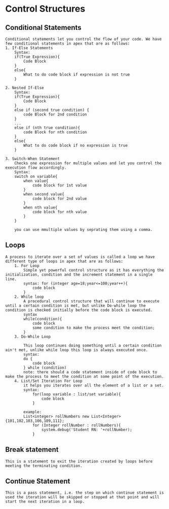 # Control Structures

## Conditional Statements

    Conditional statements let you control the flow of your code. We have few conditional statements in apex that are as follows:
    1. If-Else Statements
        Syntax:
        if(True Expression){
            Code Block
        }
        else{
            What to do code block if expression is not true
        }
    
    2. Nested If-Else
        Syntax:
        if(True Expression){
            Code Block
        }
        else if (second true condition) {
            code Block for 2nd condition
        }
        ...
        else if (nth true condition){
            code Block for nth condition
        }
        else{
            What to do code block if no expression is true
        }

    3. Switch-When Statement
        Checks one expression for multiple values and let you control the execution flow accordingly.
        Syntax:
        switch on variable{
            when value{
                code block for 1st value
            }
            when second value{
                code block for 2nd value
            }
            when nth value{
                code block for nth value
            }
        }

        you can use mmultiple values by seprating them using a comma.

## Loops

    A process to iterate over a set of values is called a loop we have different type of loops in apex that are as follows:
        1. For Loop
            Simple yet powerful control structure as it has everything the initialization, condition and the increment statement in a single line.
            syntax: for (integer age=18;year<=100;year++){
                code block
            }
        2. While loop
            A procedural control structure that will continue to execute until a certain condition is met, but unlike Do-while loop the condition is checked initially before the code block is executed.
            syntax
            while(condition){
                code block
                some condition to make the process meet the condition;
            }
        3. Do-While Loop

            This loop continues doing something until a certain condition ain't met, unlike while loop this loop is always executed once.
            syntax:
            do {
                code block
            } while (condition)
            note: there should a code statement inside of code block to make the process to meet the condition at some point of the execution.
        4. List/Set Iteration For Loop
            it helps you iterates over all the element of a list or a set.
            syntax:
                for(loop variable : list/set variable){
                    code block
                }

            example:
            List<integer> rollNumbers new List<Integer>{101,102,103,106,109,111};
                for (Integer rollNumber : rollNumbers){
                    system.debug('Student RN: '+rollNumber);
                }

## Break statement

    This is a statement to exit the iteration created by loops before meeting the terminating condition.

## Continue Statement

    This is a pass statement, i.e. the step on which continue statement is used the iteration will be skipped or stopped at that point and will start the next iteration in a loop.
